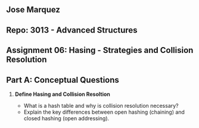 ## Jose Marquez
## Repo: 3013 - Advanced Structures

## Assignment 06: Hasing - Strategies and Collision Resolution


## Part A: Conceptual Questions

1. **Define Hasing and Collision Resoltion**
   
    - What is a hash table and why is collision resolution necessary? 
    - Explain the key differences between open hashing (chaining) and closed hashing (open addressing).